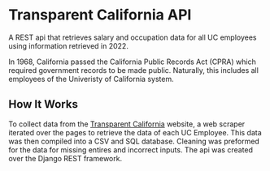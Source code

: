 # Transparent California API

A REST api that retrieves salary and occupation data for all UC employees using information retrieved in 2022.

In 1968, California passed the California Public Records Act (CPRA) which required government records to be made public.
Naturally, this includes all employees of the Univeristy of California system.

## How It Works

To collect data from the [Transparent California](https://transparentcalifornia.com/) website, a web scraper iterated over the pages to retrieve 
the data of each UC Employee.
This data was then compiled into a CSV and SQL database. Cleaning was preformed for the data for missing entires and incorrect inputs.
The api was created over the Django REST framework.
